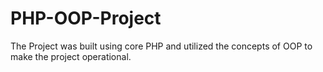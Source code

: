 # PHP-OOP-Project
The Project was built using core PHP and utilized the concepts of OOP to make the project operational. 
